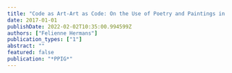 ```yaml
---
title: "Code as Art-Art as Code: On the Use of Poetry and Paintings in Programming Education."
date: 2017-01-01
publishDate: 2022-02-02T10:35:00.994599Z
authors: ["Felienne Hermans"]
publication_types: ["1"]
abstract: ""
featured: false
publication: "*PPIG*"
---
```


